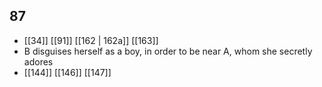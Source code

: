 ## 87
- [[34]] [[91]] [[162 | 162a]] [[163]] 
- B disguises herself as a boy, in order to be near A, whom she secretly adores
- [[144]] [[146]] [[147]] 

